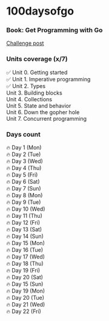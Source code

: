 # 100daysofgo

### Book: Get Programming with Go

[Challenge post](https://www.linkedin.com/feed/update/urn:li:activity:7112074205516455937/)


### Units coverage (x/7)
✅ Unit 0. Getting started <br>
✅ Unit 1. Imperative programming <br>
✅ Unit 2. Types <br>
Unit 3. Building blocks <br>
Unit 4. Collections <br>
Unit 5. State and behavior <br>
Unit 6. Down the gopher hole <br>
Unit 7. Concurrent programming <br>

### Days count
🔥 Day 1 (Mon) <br>
🔥 Day 2 (Tue) <br>
🔥 Day 3 (Wed) <br>
🔥 Day 4 (Thu) <br>
🔥 Day 5 (Fri) <br>
🔥 Day 6 (Sat) <br> 
🔥 Day 7 (Sun) <br>
🔥 Day 8 (Mon) <br> 
🔥 Day 9 (Tue) <br>
🔥 Day 10 (Wed) <br>
🔥 Day 11 (Thu) <br>
🔥 Day 12 (Fri) <br>
🔥 Day 13 (Sat) <br>
🔥 Day 14 (Sun) <br>
🔥 Day 15 (Mon) <br>
🔥 Day 16 (Tue) <br>
🔥 Day 17 (Wed) <br>
🔥 Day 18 (Thu) <br>
🔥 Day 19 (Fri) <br>
🔥 Day 20 (Sat) <br>
🔥 Day 15 (Sun) <br>
🔥 Day 19 (Mon) <br>
🔥 Day 20 (Tue) <br>
🔥 Day 21 (Wed) <br>
🔥 Day 22 (Fri) <br>
